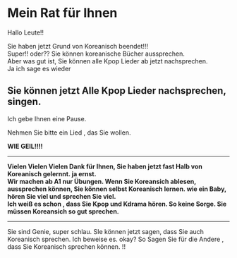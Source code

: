 # Mein Rat für Ihnen

Hallo Leute!!

Sie haben jetzt Grund von Koreanisch beendet!!!\
Super!! oder?? Sie können koreanische Bücher aussprechen.\
Aber was gut ist, Sie können alle Kpop Lieder ab jetzt nachsprechen. \
Ja ich sage es wieder



## Sie können jetzt Alle Kpop Lieder nachsprechen, singen.



Ich gebe Ihnen eine Pause.

Nehmen Sie bitte ein Lied , das Sie wollen.

**WIE GEIL!!!!**

****

**Vielen Vielen Vielen Dank für Ihnen, Sie haben jetzt fast Halb von Koreanisch gelernnt. ja ernst.**\
**Wir machen ab A1 nur Übungen. Wenn Sie Koreansich ablesen, aussprechen können, Sie können selbst Koreanisch lernen. wie ein Baby, hören Sie viel und sprechen Sie viel.** \
**Ich weiß es schon , dass Sie Kpop und Kdrama hören. So keine Sorge. Sie müssen Koreansich so gut sprechen.**&#x20;

****

Sie sind Genie, super schlau. SIe können jetzt sagen, dass Sie auch Koreanisch sprechen. Ich beweise es. okay? So Sagen Sie für die Andere , dass Sie Koreanisch sprechen können. !!&#x20;

